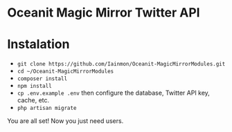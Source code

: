 # Oceanit Magic Mirror Twitter API

# Instalation

* `git clone https://github.com/Iainmon/Oceanit-MagicMirrorModules.git`
* `cd ~/Oceanit-MagicMirrorModules`
* `composer install`
* `npm install`
* `cp .env.example .env` then configure the database, Twitter API key, cache, etc.
* `php artisan migrate`

You are all set! Now you just need users.
